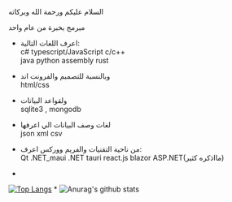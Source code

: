 السلام عليكم ورحمة الله وبركاته

مبرمج بخبرة من عام واحد 
* اعرف اللغات التالية:<br>
c# typescript/JavaScript c/c++ <br/>
java python assembly rust
* وبالنسبة للتصمبم والفرونت اند <br>
html/css 
* ولقواعد البيانات <br>
sqlite3 , mongodb
* لغات وصف البيانات الي اعرفها <br>
json xml csv
* من ناحية التقنيات والفريم ووركس اعرف: <br>
Qt .NET_maui .NET tauri react.js
blazor ASP.NET(مااذكره كثير)

*
[![Top Langs](https://github-readme-stats.vercel.app/api/top-langs/?username=ango7581&layout=compact&theme=dark&hide=c%23,html,cmake,css&langs_count=15)](https://github.com/anuraghazra/github-readme-stats) * ![Anurag's github stats](https://github-readme-stats.vercel.app/api?username=ango7581&count_private=true&theme=dark&show_icons=true&include_all_commits=true&show_owner=true)
